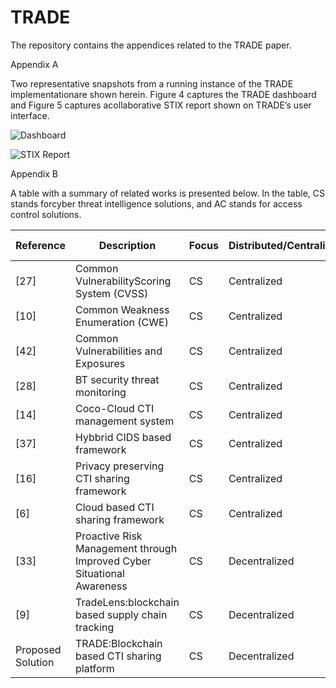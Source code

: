 # TRADE
The repository contains the appendices related to the TRADE paper.

Appendix A

Two representative snapshots from a running instance of the TRADE implementationare shown herein. Figure 4 captures the TRADE dashboard and Figure 5 captures acollaborative STIX report shown on TRADE’s user interface.

![Dashboard](https://nachikettapas.github.com/images/dashboard.jpeg)

![STIX Report](https://nachikettapas.github.com/images/stix.jpeg)

Appendix B

A table with a summary of related works is presented below. In the table, CS stands forcyber threat intelligence solutions, and AC stands for access control solutions.

|Reference|Description|Focus|Distributed/Centralized|Anonymity|Transparency|Accountability|Integration|Data Control|
|---------|-----------|-----|-----------------------|---------|------------|--------------|-----------|------------|
|  [27]   | Common VulnerabilityScoring System (CVSS) | CS | Centralized | – | X | – | – | – |
|  [10]   | Common Weakness Enumeration (CWE) | CS | Centralized | – | X | – | – | – |
|  [42]   | Common Vulnerabilities and Exposures | CS | Centralized | – | X | – | – | – |
|  [28]   | BT security threat monitoring | CS | Centralized | X | X | – | – | X |
|  [14]   | Coco-Cloud CTI management system | CS | Centralized | X | X | – | – | X |
|  [37]   | Hybbrid CIDS based framework | CS | Centralized | X | – | – | – | X |
|  [16]   | Privacy preserving CTI sharing framework | CS | Centralized | X | – | – | – | – |
|  [6]    | Cloud based CTI sharing framework | CS | Centralized | X | – | – | X | – |
|  [33]   | Proactive Risk Management through Improved Cyber Situational Awareness | CS | Decentralized | X | X | – | – | – |
|  [9]    | TradeLens:blockchain based supply chain tracking | CS | Decentralized | X | X | – | – | – |
|Proposed Solution | TRADE:Blockchain based CTI sharing platform | CS | Decentralized | X | X | X | X | X |

